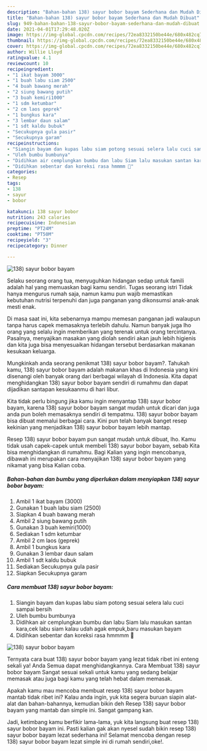 ```yaml
---
description: "Bahan-bahan 138) sayur bobor bayam Sederhana dan Mudah Dibuat"
title: "Bahan-bahan 138) sayur bobor bayam Sederhana dan Mudah Dibuat"
slug: 949-bahan-bahan-138-sayur-bobor-bayam-sederhana-dan-mudah-dibuat
date: 2021-04-01T17:29:48.020Z
image: https://img-global.cpcdn.com/recipes/72ea8332150be44e/680x482cq70/138-sayur-bobor-bayam-foto-resep-utama.jpg
thumbnail: https://img-global.cpcdn.com/recipes/72ea8332150be44e/680x482cq70/138-sayur-bobor-bayam-foto-resep-utama.jpg
cover: https://img-global.cpcdn.com/recipes/72ea8332150be44e/680x482cq70/138-sayur-bobor-bayam-foto-resep-utama.jpg
author: Willie Lloyd
ratingvalue: 4.1
reviewcount: 10
recipeingredient:
- "1 ikat bayam 3000"
- "1 buah labu siam 2500"
- "4 buah bawang merah"
- "2 siung bawang putih"
- "3 buah kemiri1000"
- "1 sdm ketumbar"
- "2 cm laos geprek"
- "1 bungkus kara"
- "3 lembar daun salam"
- "1 sdt kaldu bubuk"
- "Secukupnya gula pasir"
- "Secukupnya garam"
recipeinstructions:
- "Siangin bayam dan kupas labu siam potong sesuai selera lalu cuci sampai bersih"
- "Uleh bumbu bumbunya"
- "Didihkan air cemplungkan bumbu dan labu Siam lalu masukan santan kara,cek labu siam kalau udah agak empuk,baru masukan bayam"
- "Didihkan sebentar dan koreksi rasa hmmmm 🤤"
categories:
- Resep
tags:
- 138
- sayur
- bobor

katakunci: 138 sayur bobor 
nutrition: 243 calories
recipecuisine: Indonesian
preptime: "PT24M"
cooktime: "PT50M"
recipeyield: "3"
recipecategory: Dinner

---
```



![138) sayur bobor bayam](https://img-global.cpcdn.com/recipes/72ea8332150be44e/680x482cq70/138-sayur-bobor-bayam-foto-resep-utama.jpg)

Selaku seorang orang tua, menyuguhkan hidangan sedap untuk famili adalah hal yang memuaskan bagi kamu sendiri. Tugas seorang istri Tidak hanya mengurus rumah saja, namun kamu pun wajib memastikan kebutuhan nutrisi terpenuhi dan juga panganan yang dikonsumsi anak-anak mesti enak.

Di masa  saat ini, kita sebenarnya mampu memesan panganan jadi walaupun tanpa harus capek memasaknya terlebih dahulu. Namun banyak juga lho orang yang selalu ingin memberikan yang terenak untuk orang tercintanya. Pasalnya, menyajikan masakan yang diolah sendiri akan jauh lebih higienis dan kita juga bisa menyesuaikan hidangan tersebut berdasarkan makanan kesukaan keluarga. 



Mungkinkah anda seorang penikmat 138) sayur bobor bayam?. Tahukah kamu, 138) sayur bobor bayam adalah makanan khas di Indonesia yang kini disenangi oleh banyak orang dari berbagai wilayah di Indonesia. Kita dapat menghidangkan 138) sayur bobor bayam sendiri di rumahmu dan dapat dijadikan santapan kesukaanmu di hari libur.

Kita tidak perlu bingung jika kamu ingin menyantap 138) sayur bobor bayam, karena 138) sayur bobor bayam sangat mudah untuk dicari dan juga anda pun boleh memasaknya sendiri di tempatmu. 138) sayur bobor bayam bisa dibuat memalui berbagai cara. Kini pun telah banyak banget resep kekinian yang menjadikan 138) sayur bobor bayam lebih mantap.

Resep 138) sayur bobor bayam pun sangat mudah untuk dibuat, lho. Kamu tidak usah capek-capek untuk membeli 138) sayur bobor bayam, sebab Kita bisa menghidangkan di rumahmu. Bagi Kalian yang ingin mencobanya, dibawah ini merupakan cara menyajikan 138) sayur bobor bayam yang nikamat yang bisa Kalian coba.

<!--inarticleads1-->

##### Bahan-bahan dan bumbu yang diperlukan dalam menyiapkan 138) sayur bobor bayam:

1. Ambil 1 ikat bayam (3000)
1. Gunakan 1 buah labu siam (2500)
1. Siapkan 4 buah bawang merah
1. Ambil 2 siung bawang putih
1. Gunakan 3 buah kemiri(1000)
1. Sediakan 1 sdm ketumbar
1. Ambil 2 cm laos (geprek)
1. Ambil 1 bungkus kara
1. Gunakan 3 lembar daun salam
1. Ambil 1 sdt kaldu bubuk
1. Sediakan Secukupnya gula pasir
1. Siapkan Secukupnya garam




<!--inarticleads2-->

##### Cara membuat 138) sayur bobor bayam:

1. Siangin bayam dan kupas labu siam potong sesuai selera lalu cuci sampai bersih
1. Uleh bumbu bumbunya
1. Didihkan air cemplungkan bumbu dan labu Siam lalu masukan santan kara,cek labu siam kalau udah agak empuk,baru masukan bayam
1. Didihkan sebentar dan koreksi rasa hmmmm 🤤
<img src="//assets-global.cpcdn.com/assets/icons/button_play-2c75c40dde080a61004c1f40b05d8f140eaff45d7e9e6481dc71c63d2e7c4909.png" alt="138) sayur bobor bayam">



Ternyata cara buat 138) sayur bobor bayam yang lezat tidak ribet ini enteng sekali ya! Anda Semua dapat menghidangkannya. Cara Membuat 138) sayur bobor bayam Sangat sesuai sekali untuk kamu yang sedang belajar memasak atau juga bagi kamu yang telah hebat dalam memasak.

Apakah kamu mau mencoba membuat resep 138) sayur bobor bayam mantab tidak ribet ini? Kalau anda ingin, yuk kita segera buruan siapin alat-alat dan bahan-bahannya, kemudian bikin deh Resep 138) sayur bobor bayam yang mantab dan simple ini. Sangat gampang kan. 

Jadi, ketimbang kamu berfikir lama-lama, yuk kita langsung buat resep 138) sayur bobor bayam ini. Pasti kalian gak akan nyesel sudah bikin resep 138) sayur bobor bayam lezat sederhana ini! Selamat mencoba dengan resep 138) sayur bobor bayam lezat simple ini di rumah sendiri,oke!.

